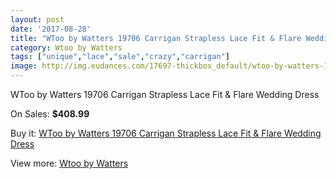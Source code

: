 ```yaml
---
layout: post
date: '2017-08-28'
title: "WToo by Watters 19706 Carrigan Strapless Lace Fit & Flare Wedding Dress"
category: Wtoo by Watters
tags: ["unique","lace","sale","crazy","carrigan"]
image: http://img.eudances.com/17697-thickbox_default/wtoo-by-watters-19706-carrigan-strapless-lace-fit-flare-wedding-dress.jpg
---
```

WToo by Watters 19706 Carrigan Strapless Lace Fit & Flare Wedding Dress

On Sales: **$408.99**
<a href="https://www.eudances.com/en/wtoo-by-watters/5155-wtoo-by-watters-19706-carrigan-strapless-lace-fit-flare-wedding-dress.html"><amp-img layout="responsive" width="600" height="600" src="//img.eudances.com/17697-thickbox_default/wtoo-by-watters-19706-carrigan-strapless-lace-fit-flare-wedding-dress.jpg" alt="WToo by Watters 19706 Carrigan Strapless Lace Fit & Flare Wedding Dress 0" /></a>
<a href="https://www.eudances.com/en/wtoo-by-watters/5155-wtoo-by-watters-19706-carrigan-strapless-lace-fit-flare-wedding-dress.html"><amp-img layout="responsive" width="600" height="600" src="//img.eudances.com/17701-thickbox_default/wtoo-by-watters-19706-carrigan-strapless-lace-fit-flare-wedding-dress.jpg" alt="WToo by Watters 19706 Carrigan Strapless Lace Fit & Flare Wedding Dress 1" /></a>
<a href="https://www.eudances.com/en/wtoo-by-watters/5155-wtoo-by-watters-19706-carrigan-strapless-lace-fit-flare-wedding-dress.html"><amp-img layout="responsive" width="600" height="600" src="//img.eudances.com/17700-thickbox_default/wtoo-by-watters-19706-carrigan-strapless-lace-fit-flare-wedding-dress.jpg" alt="WToo by Watters 19706 Carrigan Strapless Lace Fit & Flare Wedding Dress 2" /></a>
<a href="https://www.eudances.com/en/wtoo-by-watters/5155-wtoo-by-watters-19706-carrigan-strapless-lace-fit-flare-wedding-dress.html"><amp-img layout="responsive" width="600" height="600" src="//img.eudances.com/17699-thickbox_default/wtoo-by-watters-19706-carrigan-strapless-lace-fit-flare-wedding-dress.jpg" alt="WToo by Watters 19706 Carrigan Strapless Lace Fit & Flare Wedding Dress 3" /></a>
<a href="https://www.eudances.com/en/wtoo-by-watters/5155-wtoo-by-watters-19706-carrigan-strapless-lace-fit-flare-wedding-dress.html"><amp-img layout="responsive" width="600" height="600" src="//img.eudances.com/17698-thickbox_default/wtoo-by-watters-19706-carrigan-strapless-lace-fit-flare-wedding-dress.jpg" alt="WToo by Watters 19706 Carrigan Strapless Lace Fit & Flare Wedding Dress 4" /></a>

Buy it: [WToo by Watters 19706 Carrigan Strapless Lace Fit & Flare Wedding Dress](https://www.eudances.com/en/wtoo-by-watters/5155-wtoo-by-watters-19706-carrigan-strapless-lace-fit-flare-wedding-dress.html "WToo by Watters 19706 Carrigan Strapless Lace Fit & Flare Wedding Dress")

View more: [Wtoo by Watters](https://www.eudances.com/en/49-wtoo-by-watters "Wtoo by Watters")